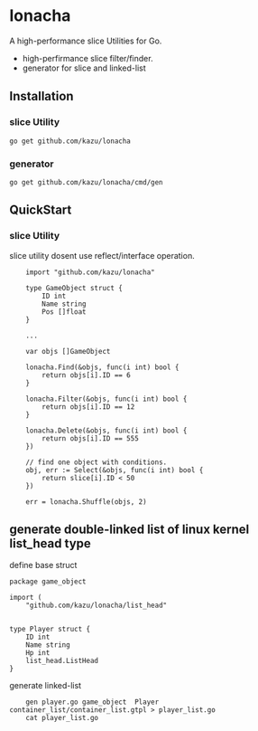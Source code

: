 # lonacha
A high-performance slice Utilities for Go.
* high-perfirmance slice filter/finder.
* generator for slice and linked-list 

## Installation

### slice Utility 

    go get github.com/kazu/lonacha

### generator 

    go get github.com/kazu/lonacha/cmd/gen

## QuickStart 

### slice Utility

slice utility dosent use reflect/interface operation.

```
    import "github.com/kazu/lonacha"

    type GameObject struct {
        ID int
        Name string
        Pos []float
    }

    ...

    var objs []GameObject

    lonacha.Find(&objs, func(i int) bool {
        return objs[i].ID == 6
    } 

    lonacha.Filter(&objs, func(i int) bool {
        return objs[i].ID == 12
    } 

	lonacha.Delete(&objs, func(i int) bool {
		return objs[i].ID == 555
	})

    // find one object with conditions.
    obj, err := Select(&objs, func(i int) bool {
		return slice[i].ID < 50
	})

    err = lonacha.Shuffle(objs, 2)
```

## generate double-linked list of linux kernel list_head type

define base struct

```
package game_object

import (
    "github.com/kazu/lonacha/list_head"


type Player struct {
    ID int
    Name string
    Hp int
    list_head.ListHead
}
```

generate linked-list

```
    gen player.go game_object  Player container_list/container_list.gtpl > player_list.go
    cat player_list.go
```
